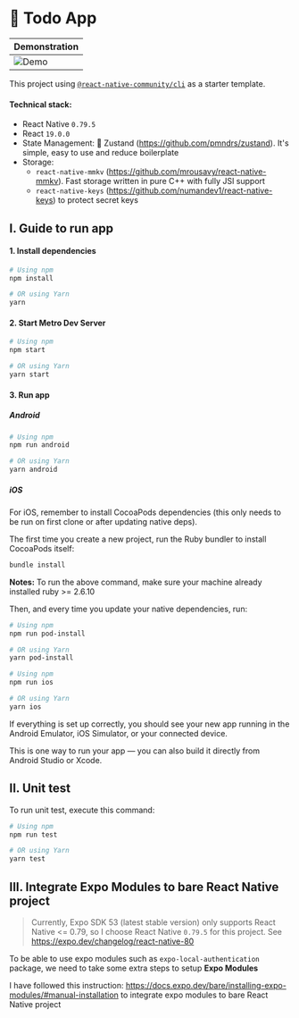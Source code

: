 # 🎯 Todo App

| Demonstration       |
| ------------------- |
| ![Demo](./demo.gif) |

This project using [`@react-native-community/cli`](https://github.com/react-native-community/cli) as a starter template.

#### Technical stack:

- React Native `0.79.5`
- React `19.0.0`
- State Management: 🐻 Zustand (https://github.com/pmndrs/zustand). It's simple, easy to use and reduce boilerplate
- Storage:
  - `react-native-mmkv` (https://github.com/mrousavy/react-native-mmkv). Fast storage written in pure C++ with fully JSI support
  - `react-native-keys` (https://github.com/numandev1/react-native-keys) to protect secret keys

## I. Guide to run app

#### 1. Install dependencies

```sh
# Using npm
npm install

# OR using Yarn
yarn
```

#### 2. Start Metro Dev Server

```sh
# Using npm
npm start

# OR using Yarn
yarn start
```

#### 3. Run app

##### Android

```sh
# Using npm
npm run android

# OR using Yarn
yarn android
```

##### iOS

For iOS, remember to install CocoaPods dependencies (this only needs to be run on first clone or after updating native deps).

The first time you create a new project, run the Ruby bundler to install CocoaPods itself:

```sh
bundle install
```

**Notes:** To run the above command, make sure your machine already installed ruby >= 2.6.10

Then, and every time you update your native dependencies, run:

```sh
# Using npm
npm run pod-install

# OR using Yarn
yarn pod-install
```

```sh
# Using npm
npm run ios

# OR using Yarn
yarn ios
```

If everything is set up correctly, you should see your new app running in the Android Emulator, iOS Simulator, or your connected device.

This is one way to run your app — you can also build it directly from Android Studio or Xcode.

## II. Unit test

To run unit test, execute this command:

```sh
# Using npm
npm run test

# OR using Yarn
yarn test
```

## III. Integrate Expo Modules to bare React Native project

> Currently, Expo SDK 53 (latest stable version) only supports React Native <= 0.79, so I choose React Native `0.79.5` for this project. See https://expo.dev/changelog/react-native-80

To be able to use expo modules such as `expo-local-authentication` package, we need to take some extra steps to setup **Expo Modules**

I have followed this instruction: https://docs.expo.dev/bare/installing-expo-modules/#manual-installation to integrate expo modules to bare React Native project
